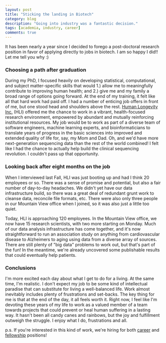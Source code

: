 ```yaml
---
layout: post
title: "Sticking the landing in Biotech"
category: blog
description: "Going into industry was a fantastic decision."
tags: [academia, industry, career]
comments: true
---
```


It has been nearly a year since I decided to forego a post-doctoral research position in favor of applying directly to jobs in biotech. I am  so happy I did!! Let me tell you why :)

### Choosing a path after graduation

During my PhD, I focused heavily on developing statistical, computational, and subject matter-specific skills that would 1.) allow me to meaningfully contribute to improving human health; and 2.) give me and my family a broad range of options going forward. At the end of my training, it felt like all that hard work had paid off. I had a number of enticing job offers in front of me, but one stood head and shoulders above the rest. [Human Longevity Inc.](http://www.humanlongevity.com/) (HLI) offered me the chance to work in a vibrant, health-focused research environment, empowered by abundant and mutually reinforcing institutional resources. My job would be to work as part of a diverse team of software engineers, machine learning experts, and bioinformaticians to translate years of progress in the basic sciences into improved and extended quality of life for, say, my Mom and Dad. Oh, and we'd have more next-generation sequencing data than the rest of the world combined! I felt like I had the chance to actually help build the clinical sequencing revolution. I couldn't pass up that opportunity.


### Looking back after eight months on the job

When I interviewed last Fall, HLI was just booting up and had I think 20 employees or so. There was a sense of promise and potential, but also a fair number of day-to-day headaches. We didn't yet have our data infrastructure build, so there was a great deal of redundant grunt work to cleanse data, reconcile file formats, etc. There were also only three people in our Mountain View office when I joined, so it was also just a little too quiet. 

Today, HLI is approaching 120 employees. In the Mountain View office, we now have 15 research scientists, with two more starting on Monday. Much of our data analysis infrastructure has come together, and it's now straightforward to run an association study on anything from cardiovascular disease to Alzheimers to aging using data from a diverse array of sources. There are still plenty of "big data" problems to work out, but that's part of the fun! In the meantime, we're already uncovered some publishable results that could eventually help patients. 

### Conclusions
I'm more excited each day about what I get to do for a living. At the same time, I'm realistic. I don't expect my job to be some kind of intellectual paradise that can substitute for living a well-balanced life. Work almost inevitably includes plenty of frustrations and set-backs. The key thing for me is that at the end of the day, it all feels worth it. Right now, I feel like I'm devoting these years of my life to work as a valued member of a team towards projects that could prevent or heal human suffering in a lasting way. It hasn't been all candy canes and rainbows, but the joy and fulfillment outweigh the struggle. I enjoy what I do, frustrations and all.

p.s. If you're interested in this kind of work, we're hiring for both [career](http://www.humanlongevity.com/careers/open-positions/) and [fellowship](http://www.humanlongevity.com/hli-research-fellow/) positions!
